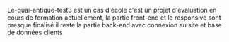 Le-quai-antique-test3 est un cas d'école
c'est un projet d'évaluation en cours de formation
actuellement, la partie front-end et le responsive sont presque finalisé
il reste la partie back-end avec connexion au site et base de données clients
